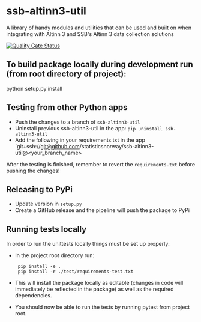 # ssb-altinn3-util
A library of handy modules and utilities that can be used and built on when integrating with Altinn 3 and SSB's Altinn 3 data collection solutions

[![Quality Gate Status](https://sonarcloud.io/api/project_badges/measure?project=statisticsnorway_ssb-altinn3-util&metric=alert_status&token=1929d7efca8af99dc89ed16e2c68d6c80cc5c1ba)](https://sonarcloud.io/summary/new_code?id=statisticsnorway_ssb-altinn3-util)

## To build package locally during development run (from root directory of project):

python setup.py install

## Testing from other Python apps

- Push the changes to a branch of `ssb-altinn3-util`
- Uninstall previous ssb-altinn3-util in the app: `pip uninstall ssb-altinn3-util`
- Add the following in your requirements.txt in the app `git+ssh://git@github.com/statisticsnorway/ssb-altinn3-util@<your_branch_name>

After the testing is finished, remember to revert the `requirements.txt` before pushing the changes!

## Releasing to PyPi

- Update version in `setup.py`
- Create a GitHub release and the pipeline will push the package to PyPi

## Running tests locally

In order to run the unittests locally things must be set up properly:
- In the project root directory run:

       pip install -e .
       pip install -r ./test/requirements-test.txt 
       
- This will install the package locally as editable (changes in code will immediately be reflected in the package) as well as the required dependencies.
- You should now be able to run the tests by running pytest from project root.

